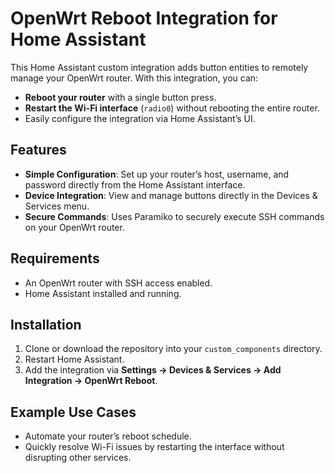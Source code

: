 # OpenWrt Reboot Integration for Home Assistant

This Home Assistant custom integration adds button entities to remotely manage your OpenWrt router. With this integration, you can:

- **Reboot your router** with a single button press.  
- **Restart the Wi-Fi interface** (`radio0`) without rebooting the entire router.  
- Easily configure the integration via Home Assistant’s UI.  

## Features
- **Simple Configuration**: Set up your router’s host, username, and password directly from the Home Assistant interface.  
- **Device Integration**: View and manage buttons directly in the Devices & Services menu.  
- **Secure Commands**: Uses Paramiko to securely execute SSH commands on your OpenWrt router.  

## Requirements
- An OpenWrt router with SSH access enabled.  
- Home Assistant installed and running.  

## Installation
1. Clone or download the repository into your `custom_components` directory.  
2. Restart Home Assistant.  
3. Add the integration via **Settings → Devices & Services → Add Integration → OpenWrt Reboot**.  

## Example Use Cases
- Automate your router’s reboot schedule.  
- Quickly resolve Wi-Fi issues by restarting the interface without disrupting other services.  
